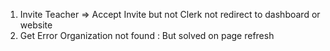 1. Invite Teacher => Accept Invite but not Clerk not redirect to dashboard or website
2. Get Error Organization not found : But solved on page refresh
